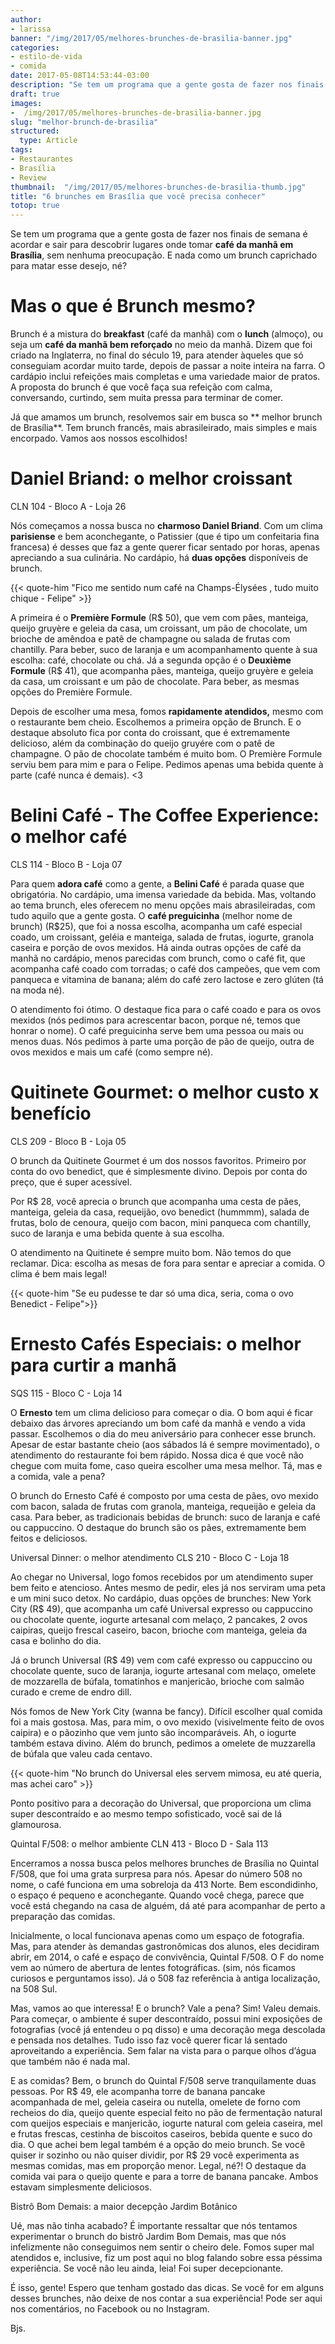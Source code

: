 ```yaml
---
author:
- larissa
banner: "/img/2017/05/melhores-brunches-de-brasilia-banner.jpg"
categories:
- estilo-de-vida
- comida
date: 2017-05-08T14:53:44-03:00
description: "Se tem um programa que a gente gosta de fazer nos finais de semana é acordar e sair para descobrir lugares onde tomar café da manhã em Brasília, sem nenhuma preocupação. E nada como um brunch caprichado para matar esse desejo, né?"
draft: true
images:
-  /img/2017/05/melhores-brunches-de-brasilia-banner.jpg
slug: "melhor-brunch-de-brasilia"
structured:
  type: Article
tags:
- Restaurantes
- Brasília
- Review
thumbnail:  "/img/2017/05/melhores-brunches-de-brasilia-thumb.jpg"
title: "6 brunches em Brasília que você precisa conhecer"
totop: true
---
```


Se tem um programa que a gente gosta de fazer nos finais de semana é acordar e sair para descobrir lugares onde tomar **café da manhã em Brasília**, sem nenhuma preocupação. E nada como um brunch caprichado para matar esse desejo, né?

# Mas o que é Brunch mesmo?

Brunch é a mistura do **breakfast** (café da manhã) com o **lunch** (almoço), ou seja um **café da manhã bem reforçado** no meio da manhã. Dizem que foi criado na Inglaterra, no final do século 19, para atender àqueles que só conseguiam acordar muito tarde, depois de passar a noite inteira na farra. O cardápio inclui refeições mais completas e uma variedade maior de pratos. A proposta do brunch é que você faça sua refeição com calma, conversando, curtindo, sem muita pressa para terminar de comer.

Já que amamos um brunch, resolvemos sair em busca so ** melhor brunch de Brasília**. Tem brunch francês, mais abrasileirado, mais simples e mais encorpado. Vamos aos nossos escolhidos!

# Daniel Briand: o melhor croissant

CLN 104 - Bloco A - Loja 26

Nós começamos a nossa busca no **charmoso Daniel Briand**. Com um clima **parisiense** e bem aconchegante, o Patissier (que é tipo um confeitaria fina francesa) é desses que faz a gente querer ficar sentado por horas, apenas apreciando a sua culinária. No cardápio, há **duas opções** disponíveis de brunch.

{{< quote-him "Fico me sentido num café na Champs-Élysées , tudo muito chique - Felipe" >}}

A primeira é o **Première Formule** (R$ 50), que vem com pães, manteiga, queijo gruyère e geleia da casa, um croissant, um pão de chocolate, um brioche de amêndoa e patê de champagne ou salada de frutas com chantilly. Para beber, suco de laranja e um acompanhamento quente à sua escolha: café, chocolate ou chá.
Já a segunda opção é o **Deuxième Formule** (R$ 41), que acompanha pães, manteiga, queijo gruyère e geleia da casa, um croissant e um pão de chocolate. Para beber, as mesmas opções do Première Formule.

Depois de escolher uma mesa, fomos **rapidamente atendidos,** mesmo com o restaurante bem cheio.  Escolhemos a primeira opção de Brunch. E o destaque absoluto fica por conta do croissant, que é extremamente delicioso, além da combinação do queijo gruyére com o patê de champagne. O pão de chocolate também é muito bom. O Première Formule serviu bem para mim e para o Felipe. Pedimos apenas uma bebida quente à parte (café nunca é demais). <3

# Belini Café - The Coffee Experience: o melhor café

CLS 114 - Bloco B - Loja 07

Para quem **adora café** como a gente, a **Belini Café** é parada quase que obrigatória. No cardápio, uma imensa variedade da bebida. Mas, voltando ao tema brunch, eles oferecem no menu opções mais abrasileiradas, com tudo aquilo que a gente gosta. O **café preguicinha** (melhor nome de brunch) (R$25), que foi a nossa escolha, acompanha um café especial coado, um croissant, geléia e manteiga, salada de frutas, iogurte, granola caseira e porção de ovos mexidos. Há ainda outras opções de café da manhã no cardápio, menos parecidas com brunch, como o café fit, que acompanha café coado com torradas; o café dos campeões, que vem com panqueca e vitamina de banana; além do café zero lactose e zero glúten (tá na moda né).

O atendimento foi ótimo. O destaque fica para o café coado e para os ovos mexidos (nós pedimos para acrescentar bacon, porque né, temos que honrar o nome). O café preguicinha serve bem uma pessoa ou mais ou menos duas. Nós pedimos à parte uma porção de pão de queijo, outra de ovos mexidos e mais um café (como sempre né).

# Quitinete Gourmet: o melhor custo x benefício

CLS 209 - Bloco B - Loja 05

O brunch da Quitinete Gourmet é um dos nossos favoritos. Primeiro por conta do ovo benedict, que é simplesmente divino. Depois por conta do preço, que é super acessível.

Por R$ 28, você aprecia o brunch que acompanha uma cesta de pães, manteiga, geleia da casa, requeijão, ovo benedict (hummmm), salada de frutas, bolo de cenoura, queijo com bacon, mini panqueca com chantilly, suco de laranja e uma bebida quente à sua escolha.

 O atendimento na Quitinete é sempre muito bom. Não temos do que reclamar. Dica: escolha as mesas de fora para sentar e apreciar a comida. O clima é bem mais legal!

{{< quote-him "Se eu pudesse te dar só uma dica, seria, coma o ovo Benedict - Felipe">}}

# Ernesto Cafés Especiais: o melhor para curtir a manhã

SQS 115 - Bloco C - Loja 14

O **Ernesto** tem um clima delicioso para começar o dia. O bom aqui é ficar debaixo das árvores apreciando um bom café da manhã e vendo a vida passar. Escolhemos o dia do meu aniversário para conhecer esse brunch. Apesar de estar bastante cheio (aos sábados lá é sempre movimentado), o atendimento do restaurante foi bem rápido. Nossa dica é que você não chegue com muita fome, caso queira escolher uma mesa melhor. Tá, mas e a comida, vale a pena?

O brunch do Ernesto Café  é composto por uma cesta de pães, ovo mexido com bacon, salada de frutas com granola, manteiga, requeijão e geleia da casa. Para beber, as tradicionais bebidas de brunch: suco de laranja e café ou cappuccino. O destaque do brunch são os pães, extremamente bem feitos e deliciosos.


Universal Dinner: o melhor atendimento
CLS 210 - Bloco C - Loja 18

Ao chegar no Universal, logo fomos recebidos por um atendimento super bem feito e atencioso. Antes mesmo de pedir, eles já nos serviram uma peta e um mini suco detox.  No cardápio, duas opções de brunches: New York City (R$ 49), que acompanha um café Universal expresso ou cappuccino ou chocolate quente, iogurte artesanal com melaço, 2 pancakes, 2 ovos caipiras, queijo frescal caseiro, bacon, brioche com manteiga, geleia da casa e bolinho do dia.

Já o brunch Universal (R$ 49) vem com café expresso ou cappuccino ou chocolate quente, suco de laranja, iogurte artesanal com melaço, omelete de mozzarella de búfala, tomatinhos e manjericão, brioche com salmão curado e creme de endro dill.

Nós fomos de New York City (wanna be fancy). Difícil escolher qual comida foi a mais gostosa. Mas, para mim, o ovo mexido (visivelmente feito de ovos caipira) e o pãozinho que vem junto são incomparáveis. Ah, o iogurte também estava divino.  Além do brunch, pedimos a omelete de muzzarella de búfala que valeu cada centavo.

{{< quote-him "No brunch do Universal eles servem mimosa, eu até queria, mas achei caro" >}}

Ponto positivo para a decoração do Universal, que proporciona um clima super descontraído e ao mesmo tempo sofisticado, você sai de lá glamourosa.


Quintal F/508: o melhor ambiente
CLN 413 - Bloco D - Sala 113

Encerramos a nossa busca pelos melhores brunches de Brasília no Quintal F/508, que foi uma grata surpresa para nós. Apesar do número 508 no nome, o café funciona em uma sobreloja da 413 Norte. Bem escondidinho, o espaço é pequeno e aconchegante. Quando você chega, parece que você está chegando na casa de alguém, dá até para acompanhar de perto a preparação das comidas.

Inicialmente, o local funcionava apenas como um espaço de fotografia. Mas, para atender às demandas gastronômicas dos alunos, eles decidiram abrir, em 2014, o café e espaço de convivência, Quintal F/508. O F do nome vem  ao número de abertura de lentes fotográficas. (sim, nós ficamos curiosos e perguntamos isso). Já o  508 faz referência à antiga localização, na 508 Sul.

Mas, vamos ao que interessa! E o brunch? Vale a pena? Sim! Valeu demais. Para começar, o ambiente é super descontraído, possui mini exposições de fotografias (você já entendeu o pq disso) e uma decoração mega descolada e pensada nos detalhes. Tudo isso faz você querer ficar lá sentado aproveitando a experiência. Sem falar na vista para o parque olhos d’água que também não é nada mal.

E as comidas? Bem, o brunch do Quintal F/508 serve tranquilamente duas pessoas. Por R$ 49, ele acompanha  torre de banana pancake acompanhada de mel, geleia caseira ou nutella, omelete de forno com recheios do dia, queijo quente especial feito no pão de fermentação natural com queijos especiais e manjericão, iogurte natural com geleia caseira, mel e frutas frescas, cestinha de biscoitos caseiros, bebida quente e suco do dia. O que achei bem legal também é a opção do meio brunch. Se você quiser ir sozinho ou não quiser dividir, por R$ 29 você experimenta as mesmas comidas, mas em proporção menor. Legal, né?! O destaque da comida vai para o queijo quente e para a torre de banana pancake. Ambos estavam simplesmente deliciosos.

Bistrô Bom Demais: a maior decepção
Jardim Botânico

Ué, mas não tinha acabado? É importante ressaltar que nós tentamos experimentar o brunch do bistrô Jardim Bom Demais, mas que nós infelizmente não conseguimos nem sentir o cheiro dele. Fomos super mal atendidos e, inclusive, fiz um post aqui no blog falando sobre essa péssima experiência. Se você não leu ainda, leia! Foi super decepcionante.

É isso, gente! Espero que tenham gostado das dicas. Se você for em alguns desses brunches, não deixe de nos contar a sua experiência! Pode ser aqui nos comentários, no Facebook ou no Instagram.

Bjs.
